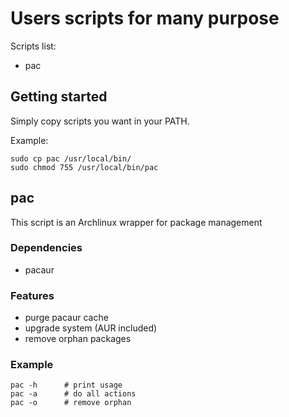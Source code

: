 # Users scripts for many purpose

Scripts list:
* pac

## Getting started

Simply copy scripts you want in your PATH.

Example:

```
sudo cp pac /usr/local/bin/
sudo chmod 755 /usr/local/bin/pac
```

## pac

This script is an Archlinux wrapper for package management

### Dependencies

* pacaur

### Features

* purge pacaur cache
* upgrade system (AUR included)
* remove orphan packages

### Example

```
pac -h      # print usage
pac -a      # do all actions
pac -o      # remove orphan
```

